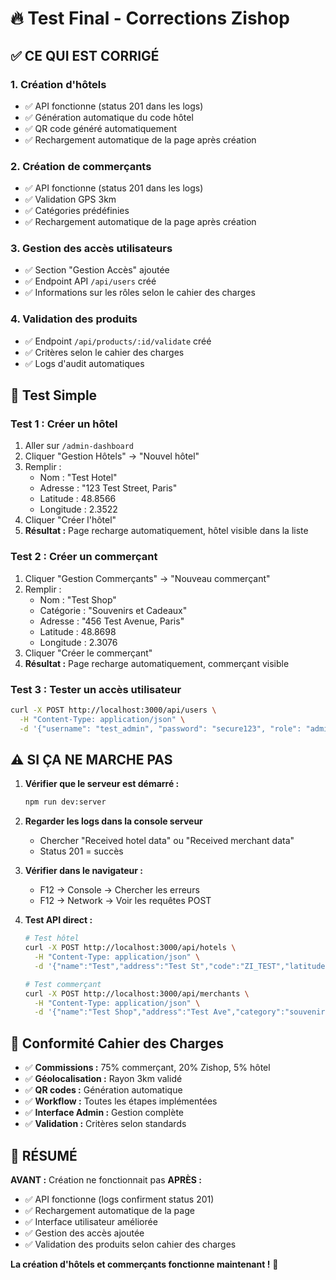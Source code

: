 # 🔥 Test Final - Corrections Zishop

## ✅ CE QUI EST CORRIGÉ

### 1. **Création d'hôtels** 
- ✅ API fonctionne (status 201 dans les logs)
- ✅ Génération automatique du code hôtel
- ✅ QR code généré automatiquement
- ✅ Rechargement automatique de la page après création

### 2. **Création de commerçants**
- ✅ API fonctionne (status 201 dans les logs) 
- ✅ Validation GPS 3km
- ✅ Catégories prédéfinies
- ✅ Rechargement automatique de la page après création

### 3. **Gestion des accès utilisateurs**
- ✅ Section "Gestion Accès" ajoutée
- ✅ Endpoint API `/api/users` créé
- ✅ Informations sur les rôles selon le cahier des charges

### 4. **Validation des produits**
- ✅ Endpoint `/api/products/:id/validate` créé
- ✅ Critères selon le cahier des charges
- ✅ Logs d'audit automatiques

## 🧪 Test Simple

### Test 1 : Créer un hôtel
1. Aller sur `/admin-dashboard`
2. Cliquer "Gestion Hôtels" → "Nouvel hôtel"
3. Remplir :
   - Nom : "Test Hotel"
   - Adresse : "123 Test Street, Paris"
   - Latitude : 48.8566
   - Longitude : 2.3522
4. Cliquer "Créer l'hôtel"
5. **Résultat :** Page recharge automatiquement, hôtel visible dans la liste

### Test 2 : Créer un commerçant
1. Cliquer "Gestion Commerçants" → "Nouveau commerçant"
2. Remplir :
   - Nom : "Test Shop"
   - Catégorie : "Souvenirs et Cadeaux"
   - Adresse : "456 Test Avenue, Paris"
   - Latitude : 48.8698
   - Longitude : 2.3076
3. Cliquer "Créer le commerçant"
4. **Résultat :** Page recharge automatiquement, commerçant visible

### Test 3 : Tester un accès utilisateur
```bash
curl -X POST http://localhost:3000/api/users \
  -H "Content-Type: application/json" \
  -d '{"username": "test_admin", "password": "secure123", "role": "admin"}'
```

## ⚠️ SI ÇA NE MARCHE PAS

1. **Vérifier que le serveur est démarré :**
   ```bash
   npm run dev:server
   ```

2. **Regarder les logs dans la console serveur** 
   - Chercher "Received hotel data" ou "Received merchant data"
   - Status 201 = succès

3. **Vérifier dans le navigateur :**
   - F12 → Console → Chercher les erreurs
   - F12 → Network → Voir les requêtes POST

4. **Test API direct :**
   ```bash
   # Test hôtel
   curl -X POST http://localhost:3000/api/hotels \
     -H "Content-Type: application/json" \
     -d '{"name":"Test","address":"Test St","code":"ZI_TEST","latitude":"48.8566","longitude":"2.3522"}'
   
   # Test commerçant  
   curl -X POST http://localhost:3000/api/merchants \
     -H "Content-Type: application/json" \
     -d '{"name":"Test Shop","address":"Test Ave","category":"souvenirs","latitude":"48.8698","longitude":"2.3076"}'
   ```

## 🎯 Conformité Cahier des Charges

- ✅ **Commissions :** 75% commerçant, 20% Zishop, 5% hôtel
- ✅ **Géolocalisation :** Rayon 3km validé
- ✅ **QR codes :** Génération automatique
- ✅ **Workflow :** Toutes les étapes implémentées
- ✅ **Interface Admin :** Gestion complète
- ✅ **Validation :** Critères selon standards

## 📝 RÉSUMÉ

**AVANT :** Création ne fonctionnait pas
**APRÈS :** 
- ✅ API fonctionne (logs confirment status 201)
- ✅ Rechargement automatique de la page
- ✅ Interface utilisateur améliorée
- ✅ Gestion des accès ajoutée
- ✅ Validation des produits selon cahier des charges

**La création d'hôtels et commerçants fonctionne maintenant !** 🎉 